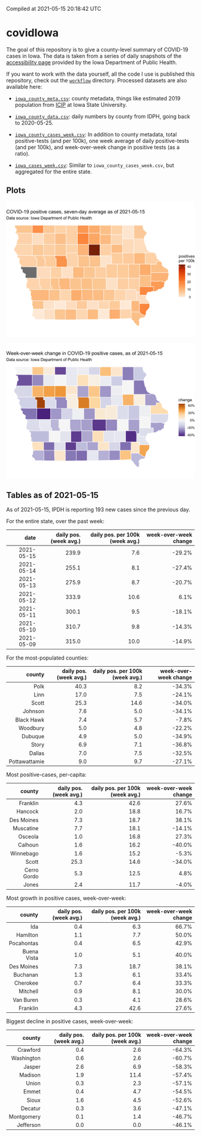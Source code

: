 Compiled at 2021-05-15 20:18:42 UTC

<!-- README.md is generated from README.Rmd. Please edit that file -->

# covidIowa

<!-- badges: start -->

<!-- badges: end -->

The goal of this repository is to give a county-level summary of
COVID-19 cases in Iowa. The data is taken from a series of daily
snapshots of the [accessibility
page](https://coronavirus.iowa.gov/pages/access) provided by the Iowa
Department of Public Health.

If you want to work with the data yourself, all the code I use is
published this repository, check out the [`workflow`](workflow)
directory. Processed datasets are also available here:

  - [`iowa_county_meta.csv`](https://raw.githubusercontent.com/ijlyttle/covidIowa/master/workflow/data/99-publish/iowa_county_meta.csv):
    county metadata, things like estimated 2019 population from
    [ICIP](https://www.icip.iastate.edu/tables/population/counties-estimates)
    at Iowa State University.

  - [`iowa_county_data.csv`](https://raw.githubusercontent.com/ijlyttle/covidIowa/master/workflow/data/99-publish/iowa_county_data.csv):
    daily numbers by county from IDPH, going back to 2020-05-25.

  - [`iowa_county_cases_week.csv`](https://raw.githubusercontent.com/ijlyttle/covidIowa/master/workflow/data/99-publish/iowa_county_data.csv):
    In addition to county metadata, total positive-tests (and per 100k),
    one week average of daily positive-tests (and per 100k), and
    week-over-week change in positive tests (as a ratio).

  - [`iowa_cases_week.csv`](https://raw.githubusercontent.com/ijlyttle/covidIowa/master/workflow/data/99-publish/iowa_cases_week.csv):
    Similar to `iowa_county_cases_week.csv`, but aggregated for the
    entire state.

## Plots

![](workflow/data/99-publish/iowa_cases.png)

![](workflow/data/99-publish/iowa_change.png)

## Tables as of 2021-05-15

As of 2021-05-15, IPDH is reporting 193 new cases since the previous
day.

For the entire state, over the past week:

|       date | daily pos. (week avg.) | daily pos. per 100k (week avg.) | week-over-week change |
| ---------: | ---------------------: | ------------------------------: | --------------------: |
| 2021-05-15 |                  239.9 |                             7.6 |               \-29.2% |
| 2021-05-14 |                  255.1 |                             8.1 |               \-27.4% |
| 2021-05-13 |                  275.9 |                             8.7 |               \-20.7% |
| 2021-05-12 |                  333.9 |                            10.6 |                  6.1% |
| 2021-05-11 |                  300.1 |                             9.5 |               \-18.1% |
| 2021-05-10 |                  310.7 |                             9.8 |               \-14.3% |
| 2021-05-09 |                  315.0 |                            10.0 |               \-14.9% |

For the most-populated counties:

|        county | daily pos. (week avg.) | daily pos. per 100k (week avg.) | week-over-week change |
| ------------: | ---------------------: | ------------------------------: | --------------------: |
|          Polk |                   40.3 |                             8.2 |               \-34.3% |
|          Linn |                   17.0 |                             7.5 |               \-24.1% |
|         Scott |                   25.3 |                            14.6 |               \-34.0% |
|       Johnson |                    7.6 |                             5.0 |               \-34.1% |
|    Black Hawk |                    7.4 |                             5.7 |                \-7.8% |
|      Woodbury |                    5.0 |                             4.8 |               \-22.2% |
|       Dubuque |                    4.9 |                             5.0 |               \-34.9% |
|         Story |                    6.9 |                             7.1 |               \-36.8% |
|        Dallas |                    7.0 |                             7.5 |               \-32.5% |
| Pottawattamie |                    9.0 |                             9.7 |               \-27.1% |

Most positive-cases, per-capita:

|      county | daily pos. (week avg.) | daily pos. per 100k (week avg.) | week-over-week change |
| ----------: | ---------------------: | ------------------------------: | --------------------: |
|    Franklin |                    4.3 |                            42.6 |                 27.6% |
|     Hancock |                    2.0 |                            18.8 |                 16.7% |
|  Des Moines |                    7.3 |                            18.7 |                 38.1% |
|   Muscatine |                    7.7 |                            18.1 |               \-14.1% |
|     Osceola |                    1.0 |                            16.8 |                 27.3% |
|     Calhoun |                    1.6 |                            16.2 |               \-40.0% |
|   Winnebago |                    1.6 |                            15.2 |                \-5.3% |
|       Scott |                   25.3 |                            14.6 |               \-34.0% |
| Cerro Gordo |                    5.3 |                            12.5 |                  4.8% |
|       Jones |                    2.4 |                            11.7 |                \-4.0% |

Most growth in positive cases, week-over-week:

|      county | daily pos. (week avg.) | daily pos. per 100k (week avg.) | week-over-week change |
| ----------: | ---------------------: | ------------------------------: | --------------------: |
|         Ida |                    0.4 |                             6.3 |                 66.7% |
|    Hamilton |                    1.1 |                             7.7 |                 50.0% |
|  Pocahontas |                    0.4 |                             6.5 |                 42.9% |
| Buena Vista |                    1.0 |                             5.1 |                 40.0% |
|  Des Moines |                    7.3 |                            18.7 |                 38.1% |
|    Buchanan |                    1.3 |                             6.1 |                 33.4% |
|    Cherokee |                    0.7 |                             6.4 |                 33.3% |
|    Mitchell |                    0.9 |                             8.1 |                 30.0% |
|   Van Buren |                    0.3 |                             4.1 |                 28.6% |
|    Franklin |                    4.3 |                            42.6 |                 27.6% |

Biggest decline in positive cases, week-over-week:

|     county | daily pos. (week avg.) | daily pos. per 100k (week avg.) | week-over-week change |
| ---------: | ---------------------: | ------------------------------: | --------------------: |
|   Crawford |                    0.4 |                             2.6 |               \-64.3% |
| Washington |                    0.6 |                             2.6 |               \-60.7% |
|     Jasper |                    2.6 |                             6.9 |               \-58.3% |
|    Madison |                    1.9 |                            11.4 |               \-57.4% |
|      Union |                    0.3 |                             2.3 |               \-57.1% |
|      Emmet |                    0.4 |                             4.7 |               \-54.5% |
|      Sioux |                    1.6 |                             4.5 |               \-52.6% |
|    Decatur |                    0.3 |                             3.6 |               \-47.1% |
| Montgomery |                    0.1 |                             1.4 |               \-46.7% |
|  Jefferson |                    0.0 |                             0.0 |               \-46.1% |
